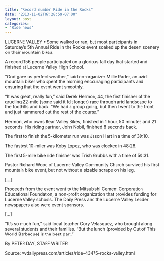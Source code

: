 ```yaml
---
title: "Record number Ride in the Rocks"
date: "2013-11-02T07:28:59-07:00"
layout: post
categories:
- 'Ride news'
---
```


LUCERNE VALLEY • Some walked or ran, but most participants in Saturday’s 5th Annual Ride in the Rocks event soaked up the desert scenery on their mountain bikes.  
  
A record 156 people participated on a glorious fall day that started and finished at Lucerne Valley High School.

“God gave us perfect weather,” said co-organizer Millie Rader, an avid mountain biker who spent the morning encouraging participants and ensuring that the event went smoothly.

“It was great, really fun,” said Derek Hermon, 44, the first finisher of the grueling 22-mile (some said it felt longer) race through arid landscape to the foothills and back. “We had a group going, but then I went to the front and just hammered out the rest of the course.”

Hermon, who owns Bear Valley Bikes, finished in 1 hour, 50 minutes and 21 seconds. His riding partner, John Nobil, finished 8 seconds back.

The first to finish the 5-kilometer run was Jason Hart in a time of 39:10.

The fastest 10-miler was Koby Lopez, who was clocked in 48:28.

The first 5-mile bike ride finisher was Trish Grubbs with a time of 50:31.

Pastor Richard Wood of Lucerne Valley Community Church survived his first mountain bike event, but not without a sizable scrape on his leg.

\[…\]

Proceeds from the event went to the Mitsubishi Cement Corporation Educational Foundation, a non-profit organization that provides funding for Lucerne Valley schools. The Daily Press and the Lucerne Valley Leader newspapers also were event sponsors.

\[…\]

“It’s so much fun,” said local teacher Cory Velasquez, who brought along several students and their families. “But the lunch (provided by Out of This World Barbecue) is the best part.”

By PETER DAY, STAFF WRITER

Source: vvdailypress.com/articles/ride-43475-rocks-valley.html